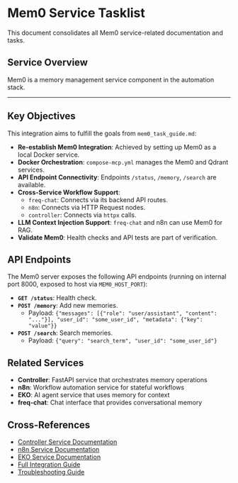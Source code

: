 # Mem0 Service Tasklist

This document consolidates all Mem0 service-related documentation and tasks.

## Service Overview
Mem0 is a memory management service component in the automation stack.

---

## Key Objectives

This integration aims to fulfill the goals from `mem0_task_guide.md`:

-   **Re-establish Mem0 Integration**: Achieved by setting up Mem0 as a local Docker service.
-   **Docker Orchestration**: `compose-mcp.yml` manages the Mem0 and Qdrant services.
-   **API Endpoint Connectivity**: Endpoints `/status`, `/memory`, `/search` are available.
-   **Cross-Service Workflow Support**:
    -   `freq-chat`: Connects via its backend API routes.
    -   `n8n`: Connects via HTTP Request nodes.
    -   `controller`: Connects via `httpx` calls.
-   **LLM Context Injection Support**: `freq-chat` and n8n can use Mem0 for RAG.
-   **Validate Mem0**: Health checks and API tests are part of verification.

## API Endpoints

The Mem0 server exposes the following API endpoints (running on internal port 8000, exposed to host via `MEM0_HOST_PORT`):

-   **`GET /status`**: Health check.
-   **`POST /memory`**: Add new memories.
    -   Payload: `{"messages": [{"role": "user/assistant", "content": "..."}], "user_id": "some_user_id", "metadata": {"key": "value"}}`
-   **`POST /search`**: Search memories.
    -   Payload: `{"query": "search_term", "user_id": "some_user_id"}`

## Related Services
- **Controller**: FastAPI service that orchestrates memory operations
- **n8n**: Workflow automation service for stateful workflows
- **EKO**: AI agent service that uses memory for context
- **freq-chat**: Chat interface that provides conversational memory

## Cross-References
- [Controller Service Documentation](../controller/Tasklist.md)
- [n8n Service Documentation](../n8n/Tasklist.md)
- [EKO Service Documentation](../eko/Tasklist.md)
- [Full Integration Guide](../../mem0/Mem0_Integration_Guide.md)
- [Troubleshooting Guide](../../mem0/Mem0_Troubleshooting_Central.md)
